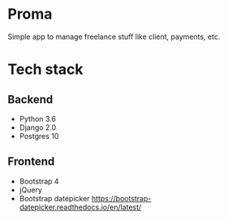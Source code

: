 # Proma

Simple app to manage freelance stuff like client, payments, etc.

# Tech stack

## Backend

- Python 3.6
- Django 2.0
- Postgres 10

## Frontend

- Bootstrap 4
- jQuery
- Bootstrap datepicker https://bootstrap-datepicker.readthedocs.io/en/latest/
